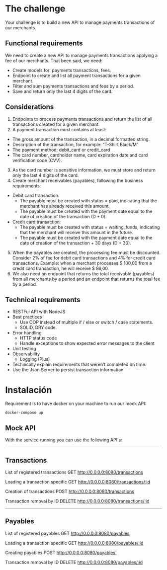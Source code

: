 # The challenge
Your challenge is to build a new API to manage payments transactions of our merchants. 

## Functional requirements
We need to create a new API to manage payments transactions applying a fee of our merchants. That been said, we need:
- Create models for: payments transactions, fees.
- Endpoint to create and list all payment transactions for a given merchant.
- Filter and sum payments transactions and fees by a period.
- Save and return only the last 4 digits of the card.

## Considerations
1. Endpoints to process payments transactions and return the list of all transactions created for a given merchant. 
2. A payment transaction must contains at least:
  * The gross amount of the transaction, in a decimal formatted string.
  * Description of the transaction, for example: “T-Shirt Black/M”
  * The payment method: debit_card or credit_card
  * The card number, cardholder name, card expiration date and card verification code (CVV).
3. As the card number is sensitive information, we must store and return only the last 4 digits of the card.
4. Create merchant receivables (payables), following the business requirements:
  * Debit card transaction:
    * The payable must be created with status = paid, indicating that the merchant has already received this amount.
    * The payable must be created with the payment date equal to the date of creation of the transaction (D + 0).
  * Credit card transaction:
    * The payable must be created with status = waiting_funds, indicating that the merchant will receive this amount in the future.
    * The payable must be created with the payment date equal to the date of creation of the transaction + 30 days (D + 30).
5. When the payables are created, the processing fee must be discounted. Consider 2% of fee for debit card transactions and 4% for credit card transactions. Example: when a merchant processes $ 100,00 from a credit card transaction, he will receive $ 96,00. 
6. We also need an endpoint that returns the total receivable (payables) from all merchants by a period and an endpoint that returns the total fee by a period.

## Technical requirements
  * RESTFul API with NodeJS
  * Best practices
    * Use OOP instead of multiple if / else or switch / case statements.
    * SOLID, DRY code.
  * Error handling
    * HTTP status code
    * Handle exceptions to show expected error messages to the client
  * Unit testing
  * Observability
    * Logging (Plus)
  * Technically explain requirements that weren’t completed on time.
  * Use the Json Server to persist transaction information

# Instalación
Requirement is to have docker on your machine to run our mock API:

```
docker-compose up
```

## Mock API
With the service running you can use the following API's:

---

## Transactions
List of registered transactions GET http://0.0.0.0:8080/transactions

Loading a transaction specific GET http://0.0.0.0:8080/transactions/:id

Creation of transactions POST http://0.0.0.0:8080/transactions

Transaction removal by ID DELETE http://0.0.0.0:8080/transactions/:id

---

## Payables
List of registered payables GET http://0.0.0.0:8080/payables

Loading a transaction specific GET http://0.0.0.0:8080/payables/:id

Creating payables POST http://0.0.0.0:8080/payables`

Transaction removal by ID DELETE http://0.0.0.0:8080/payables/:id
